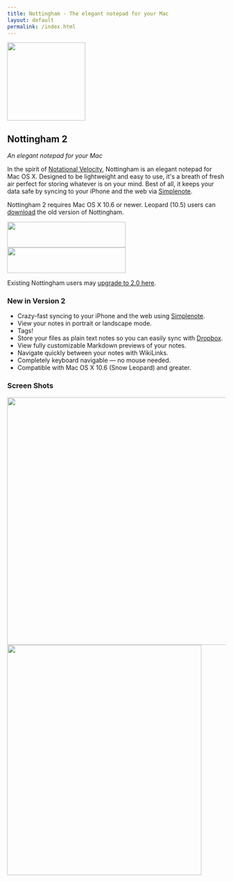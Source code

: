 ```yaml
---
title: Nottingham - The elegant notepad for your Mac
layout: default
permalink: /index.html
---
```

<div id="bd" class="product"> 
	<div class="yui-gd band1"> 
	    <div class="yui-u first center"> 
			<img src="http://cdn.tyler.fm/images/nottingham-logo180.png" width="180" height="180"> 
	    </div> 
	    <div class="yui-u left"> 
			<h2>Nottingham 2</h2> 
			<p><em>An elegant notepad for your Mac</em></p> 
			<p>In the spirit of <a href="http://notational.net/">Notational Velocity</a>, Nottingham is an elegant notepad for Mac OS X. Designed to be lightweight and easy to use, it's a breath of fresh air perfect for storing whatever is on your mind. Best of all, it keeps your data safe by syncing to your iPhone and the web via <a href="http://simplenoteapp.com/">Simplenote</a>.</p> 
			<p>Nottingham 2 requires Mac OS X 10.6 or newer. Leopard (10.5) users can <a href="http://clickontyler.com/nottingham/download/v1/">download</a> the old version of Nottingham.</p> 
	    </div> 
	</div> 
	<div class="yui-g band2 center"> 
		<a href="http://clickontyler.com/nottingham/download/"><img src="http://cdn.tyler.fm/images/download.png" width="273" height="59"></a> 
		<a href="http://clickontyler.com/nottingham/purchase/"><img src="http://cdn.tyler.fm/images/addtocart.png" width="273" height="59"></a> 
		<p>Existing Nottingham users may <a href="/nottingham/upgrade/">upgrade to 2.0 here</a>.</p> 
	</div> 
	<div class="yui-g band3"> 
		<h3>New in Version 2</h3> 
		<ul> 
			<li>Crazy-fast syncing to your iPhone and the web using <a href="http://simplenoteapp.com/">Simplenote</a>.</li> 
			<li>View your notes in portrait or landscape mode.</li> 
			<li>Tags!</li> 
			<li>Store your files as plain text notes so you can easily sync with <a href="http://www.dropbox.com/">Dropbox</a>.</li> 
			<li>View fully customizable Markdown previews of your notes.</li> 
			<li>Navigate quickly between your notes with WikiLinks.</li> 
			<li>Completely keyboard navigable &mdash; no mouse needed.</li> 
			<li>Compatible with Mac OS X 10.6 (Snow Leopard) and greater.</li> 
		</ul> 
	</div> 
	<div class="yui-g band4"> 
		<h3>Screen Shots</h3> 
		<img src="http://cdn.tyler.fm/images/n2-ss1.png" width="622" height="570"> 
		<img src="http://cdn.tyler.fm/images/n2-ss2.png" width="448" height="530"> 
    </div>
</div>
